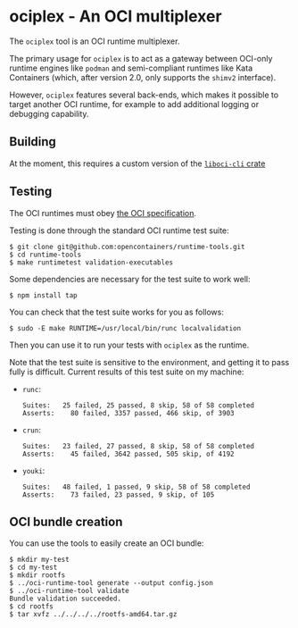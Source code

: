 # ociplex - An OCI multiplexer

The `ociplex` tool is an OCI runtime multiplexer.

The primary usage for `ociplex` is to act as a gateway between OCI-only runtime
engines like `podman` and semi-compliant runtimes like Kata Containers (which,
after version 2.0, only supports the `shimv2` interface).

However, `ociplex` features several back-ends, which makes it possible to target
another OCI runtime, for example to add additional logging or debugging
capability.

## Building

At the moment, this requires a custom version of the [`liboci-cli` crate][oci]

[oci]: https://github.com/c3d/youki/tree/liboci-ociplex


## Testing

The OCI runtimes must obey [the OCI specification][ocispec].

[ocispec]: https://github.com/opencontainers/runtime-tools/blob/master/docs/command-line-interface.md

Testing is done through the standard OCI runtime test suite:

```
$ git clone git@github.com:opencontainers/runtime-tools.git
$ cd runtime-tools
$ make runtimetest validation-executables
```

Some dependencies are necessary for the test suite to work well:

```
$ npm install tap
```

You can check that the test suite works for you as follows:

```
$ sudo -E make RUNTIME=/usr/local/bin/runc localvalidation
```

Then you can use it to run your tests with `ociplex` as the runtime.

Note that the test suite is sensitive to the environment, and getting it to
pass fully is difficult. Current results of this test suite on my machine:

* `runc`:
  ```
  Suites:   ​25 failed​, ​25 passed​, ​8 skip​, ​58 of 58 completed
  Asserts:   ​ ​​​80 failed​, ​3357 passed​, ​466 skip​, ​of 3903
  ```

* `crun`:
  ```
  Suites:   ​23 failed​, ​27 passed​, ​8 skip​, ​58 of 58 completed
  Asserts:   ​ ​​​45 failed​, ​3642 passed​, ​505 skip​, ​of 4192
  ```

* `youki`:
  ```
  Suites:   ​48 failed​, ​1 passed​, ​9 skip​, ​58 of 58 completed
  Asserts:   ​ ​​​73 failed​, ​23 passed​, ​9 skip​, ​of 105
  ```


## OCI bundle creation

You can use the tools to easily create an OCI bundle:

```
$ mkdir my-test
$ cd my-test
$ mkdir rootfs
$ ../oci-runtime-tool generate --output config.json
$ ../oci-runtime-tool validate
Bundle validation succeeded.
$ cd rootfs
$ tar xvfz ../../../../rootfs-amd64.tar.gz
```
